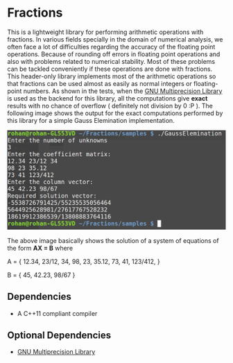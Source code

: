 # Fractions

This is a lightweight library for performing arithmetic operations with fractions. In various fields specially in the domain of numerical analysis, we often face a lot of difficulties regarding the accuracy of the floating point operations. Because of rounding off errors in floating point operations and also with problems related to numerical stability. Most of these problems can be tackled conveniently if these operations are done with fractions. This header-only library implements most of the arithmetic operations so that fractions can be used almost as easily as normal integers or floating-point numbers. As shown in the tests, when the [GNU Multiprecision Library](https://gmplib.org/) is used as the backend for this library, all the computations give **exact** results with no chance of overflow ( definitely not division by 0 :P ). The following image shows the output for the exact computations performed by this library for a simple Gauss Elemination implementation.


![Gauss Elemination](https://github.com/DarkStar1997/Fractions/blob/master/screenshots/Gauss%20Elemination/image2.png)



The above image basically shows the solution of a system of equations of the form **AX = B** where

A = { 12.34,   23/12,         34,
         98,      23,      35.12,
         73,      41,    123/412, }
         
B = {    45,   42.23,      98/67  }

## Dependencies

* A C++11 compliant compiler

## Optional Dependencies

* [GNU Multiprecision Library](https://gmplib.org/)
